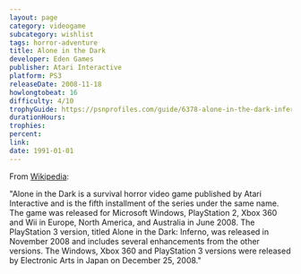 ```yaml
---
layout: page
category: videogame
subcategory: wishlist
tags: horror-adventure
title: Alone in the Dark
developer: Eden Games
publisher: Atari Interactive
platform: PS3
releaseDate: 2008-11-18
howlongtobeat: 16
difficulty: 4/10
trophyGuide: https://psnprofiles.com/guide/6378-alone-in-the-dark-inferno-trophy-guide
durationHours:
trophies:
percent:
link:
date: 1991-01-01
---
```


From [Wikipedia](https://en.wikipedia.org/wiki/Alone_in_the_Dark_(2008_video_game)):

"Alone in the Dark is a survival horror video game published by Atari Interactive and is the fifth installment of the series under the same name. The game was released for Microsoft Windows, PlayStation 2, Xbox 360 and Wii in Europe, North America, and Australia in June 2008. The PlayStation 3 version, titled Alone in the Dark: Inferno, was released in November 2008 and includes several enhancements from the other versions. The Windows, Xbox 360 and PlayStation 3 versions were released by Electronic Arts in Japan on December 25, 2008."
